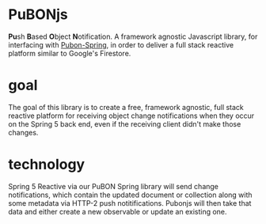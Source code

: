 # PuBONjs
**Pu**sh **B**ased **O**bject **N**otification. A framework agnostic Javascript library, for interfacing with [Pubon-Spring](https://github.com/psotos/pubon), in order to deliver a full stack reactive platform similar to Google's Firestore.

# goal
The goal of this library is to create a free, framework agnostic, full stack reactive platform for receiving object change notifications when they occur on the Spring 5 back end, even if the receiving client didn't make those changes.

# technology
Spring 5 Reactive via our PuBON Spring library will send change notifications, which contain the updated document or collection along with some metadata via HTTP-2 push notitifications. Pubonjs will then take that data and either create a new observable or update an existing one.

